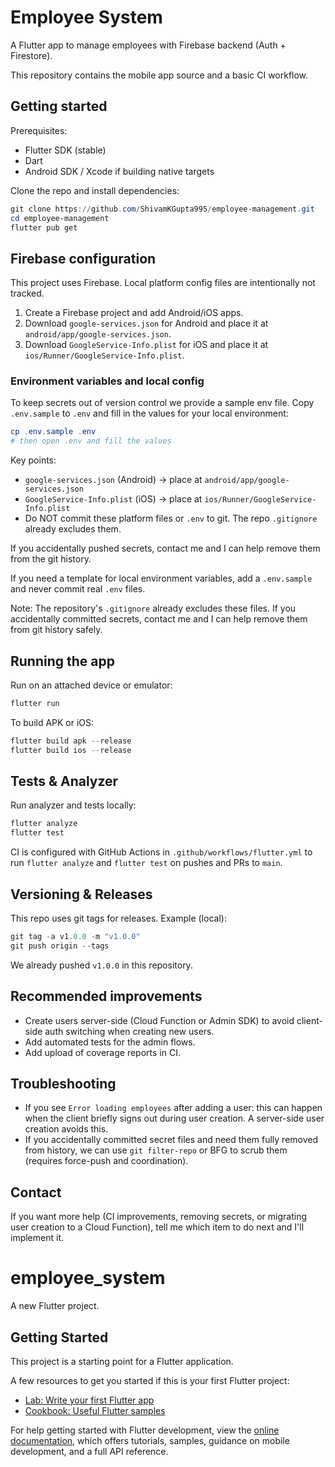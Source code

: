 # Employee System

A Flutter app to manage employees with Firebase backend (Auth + Firestore).

This repository contains the mobile app source and a basic CI workflow.

## Getting started

Prerequisites:
- Flutter SDK (stable)
- Dart
- Android SDK / Xcode if building native targets

Clone the repo and install dependencies:

```powershell
git clone https://github.com/ShivamKGupta995/employee-management.git
cd employee-management
flutter pub get
```

## Firebase configuration

This project uses Firebase. Local platform config files are intentionally not tracked.

1. Create a Firebase project and add Android/iOS apps.
2. Download `google-services.json` for Android and place it at `android/app/google-services.json`.
3. Download `GoogleService-Info.plist` for iOS and place it at `ios/Runner/GoogleService-Info.plist`.

### Environment variables and local config

To keep secrets out of version control we provide a sample env file. Copy `.env.sample` to `.env` and fill in the values for your local environment:

```powershell
cp .env.sample .env
# then open .env and fill the values
```

Key points:
- `google-services.json` (Android) -> place at `android/app/google-services.json`
- `GoogleService-Info.plist` (iOS) -> place at `ios/Runner/GoogleService-Info.plist`
- Do NOT commit these platform files or `.env` to git. The repo `.gitignore` already excludes them.

If you accidentally pushed secrets, contact me and I can help remove them from the git history.

If you need a template for local environment variables, add a `.env.sample` and never commit real `.env` files.

Note: The repository's `.gitignore` already excludes these files. If you accidentally committed secrets, contact me and I can help remove them from git history safely.

## Running the app

Run on an attached device or emulator:

```powershell
flutter run
```

To build APK or iOS:

```powershell
flutter build apk --release
flutter build ios --release
```

## Tests & Analyzer

Run analyzer and tests locally:

```powershell
flutter analyze
flutter test
```

CI is configured with GitHub Actions in `.github/workflows/flutter.yml` to run `flutter analyze` and `flutter test` on pushes and PRs to `main`.

## Versioning & Releases

This repo uses git tags for releases. Example (local):

```powershell
git tag -a v1.0.0 -m "v1.0.0"
git push origin --tags
```

We already pushed `v1.0.0` in this repository.

## Recommended improvements

- Create users server-side (Cloud Function or Admin SDK) to avoid client-side auth switching when creating new users.
- Add automated tests for the admin flows.
- Add upload of coverage reports in CI.

## Troubleshooting

- If you see `Error loading employees` after adding a user: this can happen when the client briefly signs out during user creation. A server-side user creation avoids this.
- If you accidentally committed secret files and need them fully removed from history, we can use `git filter-repo` or BFG to scrub them (requires force-push and coordination).

## Contact

If you want more help (CI improvements, removing secrets, or migrating user creation to a Cloud Function), tell me which item to do next and I'll implement it.
# employee_system

A new Flutter project.

## Getting Started

This project is a starting point for a Flutter application.

A few resources to get you started if this is your first Flutter project:

- [Lab: Write your first Flutter app](https://docs.flutter.dev/get-started/codelab)
- [Cookbook: Useful Flutter samples](https://docs.flutter.dev/cookbook)

For help getting started with Flutter development, view the
[online documentation](https://docs.flutter.dev/), which offers tutorials,
samples, guidance on mobile development, and a full API reference.

